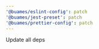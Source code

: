 ```yaml
---
'@buames/eslint-config': patch
'@buames/jest-preset': patch
'@buames/prettier-config': patch
---
```


Update all deps
